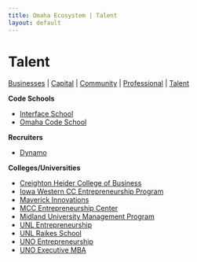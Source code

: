 ```yaml
---
title: Omaha Ecosystem | Talent
layout: default
---
```

# Talent

[Businesses](/) | [Capital](/capital) | [Community](/community) | [Professional](/professional) | [Talent](/talent)

**Code Schools**

 * [Interface School](http://www.interfaceschool.com/)
 * [Omaha Code School](http://omahacodeschool.com/)

**Recruiters**

 * [Dynamo](https://www.linkedin.com/company/dynamo-llc-)

**Colleges/Universities**

 * [Creighton Heider College of Business](http://business.creighton.edu/)
 * [Iowa Western CC Entrepreneurship Program](http://www.iwcc.edu/Academic_Programs/program.asp?id=busentcert)
 * [Maverick Innovations](http://www.unomaha.edu/orca/unoia.php)
 * [MCC Entrepreneurship Center](http://www.mccneb.edu/entr/)
 * [Midland University Management Program](https://www.midlandu.edu/major/degree/management)
 * [UNL Entrepreneurship](http://www.entrepreneurship.unl.edu/)
 * [UNL Raikes School](http://raikes.unl.edu/)
 * [UNO Entrepreneurship](http://www.unomaha.edu/college-of-business-administration/marketing-management/management-specializations/entrepreneurship.php)
 * [UNO Executive MBA](http://www.unomaha.edu/college-of-business-administration/executive-mba/index.php)
